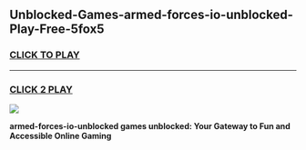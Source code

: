 
## Unblocked-Games-armed-forces-io-unblocked-Play-Free-5fox5
<h3>
<a href="https://premium76.site?title=armed-forces-io-unblocked&ref=18A1">CLICK TO PLAY</a></h3>
<hr>

<h3>
<a href="https://premium76.site?title=armed-forces-io-unblocked&ref=18A1">CLICK 2 PLAY</a>
  
</h3>

<a href="https://premium76.site?title=armed-forces-io-unblocked&ref=18A1"><img src="https://clearcache.store/games.png"></a>


**armed-forces-io-unblocked games unblocked: Your Gateway to Fun and Accessible Online Gaming**
